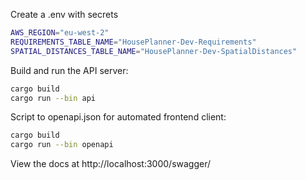 Create a .env with secrets

```bash
AWS_REGION="eu-west-2"
REQUIREMENTS_TABLE_NAME="HousePlanner-Dev-Requirements"
SPATIAL_DISTANCES_TABLE_NAME="HousePlanner-Dev-SpatialDistances"
```

Build and run the API server:

```bash
cargo build
cargo run --bin api
```

Script to openapi.json for automated frontend client:

```bash
cargo build
cargo run --bin openapi
```

View the docs at
http://localhost:3000/swagger/
